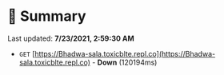 # 📖 Summary
Last updated: **7/23/2021, 2:59:30 AM**

- `GET` [https://Bhadwa-sala.toxicblte.repl.co](https://Bhadwa-sala.toxicblte.repl.co) - **Down** (120194ms)
